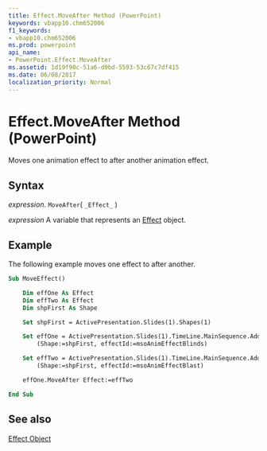 ```yaml
---
title: Effect.MoveAfter Method (PowerPoint)
keywords: vbapp10.chm652006
f1_keywords:
- vbapp10.chm652006
ms.prod: powerpoint
api_name:
- PowerPoint.Effect.MoveAfter
ms.assetid: 1d19f90c-51a6-d9bd-5593-53c67c7df415
ms.date: 06/08/2017
localization_priority: Normal
---
```



# Effect.MoveAfter Method (PowerPoint)

Moves one animation effect to after another animation effect.


## Syntax

 _expression_. `MoveAfter`( `_Effect_` )

_expression_ A variable that represents an [Effect](./PowerPoint.Effect.md) object.


## Example

The following example moves one effect to after another.


```vb
Sub MoveEffect()

    Dim effOne As Effect
    Dim effTwo As Effect
    Dim shpFirst As Shape

    Set shpFirst = ActivePresentation.Slides(1).Shapes(1)

    Set effOne = ActivePresentation.Slides(1).TimeLine.MainSequence.AddEffect _
        (Shape:=shpFirst, effectId:=msoAnimEffectBlinds)

    Set effTwo = ActivePresentation.Slides(1).TimeLine.MainSequence.AddEffect _
        (Shape:=shpFirst, effectId:=msoAnimEffectBlast)

    effOne.MoveAfter Effect:=effTwo

End Sub
```


## See also



[Effect Object](PowerPoint.Effect.md)

